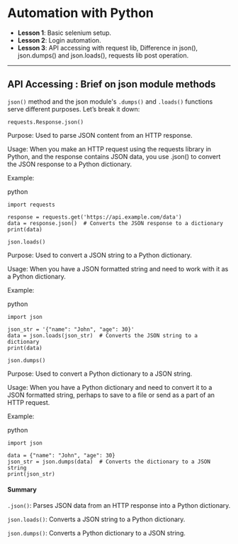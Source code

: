 # Automation with Python

- **Lesson 1**: Basic selenium setup.
- **Lesson 2**: Login automation.
- **Lesson 3**: API accessing with request lib, Difference in json(), json.dumps() and json.loads(), requests lib post operation.

<hr>

## **API Accessing : Brief on json module methods**

`json()` method and the json module's `.dumps()` and `.loads()` functions serve different purposes. Let’s break it down:

`requests.Response.json()`

Purpose: Used to parse JSON content from an HTTP response.

Usage: When you make an HTTP request using the requests library in Python, and the response contains JSON data, you use .json() to convert the JSON response to a Python dictionary.

Example:

python

```
import requests

response = requests.get('https://api.example.com/data')
data = response.json()  # Converts the JSON response to a dictionary
print(data)

```

`json.loads()`

Purpose: Used to convert a JSON string to a Python dictionary.

Usage: When you have a JSON formatted string and need to work with it as a Python dictionary.

Example:

python

```
import json

json_str = '{"name": "John", "age": 30}'
data = json.loads(json_str)  # Converts the JSON string to a dictionary
print(data)

```

`json.dumps()`

Purpose: Used to convert a Python dictionary to a JSON string.

Usage: When you have a Python dictionary and need to convert it to a JSON formatted string, perhaps to save to a file or send as a part of an HTTP request.

Example:

python

```
import json

data = {"name": "John", "age": 30}
json_str = json.dumps(data)  # Converts the dictionary to a JSON string
print(json_str)

```

#### **Summary**
`.json()`: Parses JSON data from an HTTP response into a Python dictionary.

`json.loads()`: Converts a JSON string to a Python dictionary.

`json.dumps()`: Converts a Python dictionary to a JSON string.
